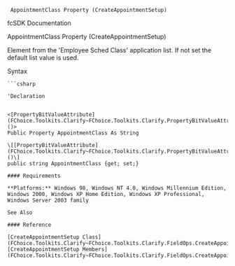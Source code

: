 ﻿     AppointmentClass Property (CreateAppointmentSetup)                                                   

fcSDK Documentation

AppointmentClass Property (CreateAppointmentSetup)

Element from the 'Employee Sched Class' application list. If not set the default list value is used.

Syntax

```vbnet
```csharp

'Declaration
 

<[PropertyBitValueAttribute](FChoice.Toolkits.Clarify~FChoice.Toolkits.Clarify.PropertyBitValueAttribute.md)()>
Public Property AppointmentClass As String

\[[PropertyBitValueAttribute](FChoice.Toolkits.Clarify~FChoice.Toolkits.Clarify.PropertyBitValueAttribute.md)()\]
public string AppointmentClass {get; set;}

#### Requirements

**Platforms:** Windows 98, Windows NT 4.0, Windows Millennium Edition, Windows 2000, Windows XP Home Edition, Windows XP Professional, Windows Server 2003 family

See Also

#### Reference

[CreateAppointmentSetup Class](FChoice.Toolkits.Clarify~FChoice.Toolkits.Clarify.FieldOps.CreateAppointmentSetup.md)  
[CreateAppointmentSetup Members](FChoice.Toolkits.Clarify~FChoice.Toolkits.Clarify.FieldOps.CreateAppointmentSetup_members.md)